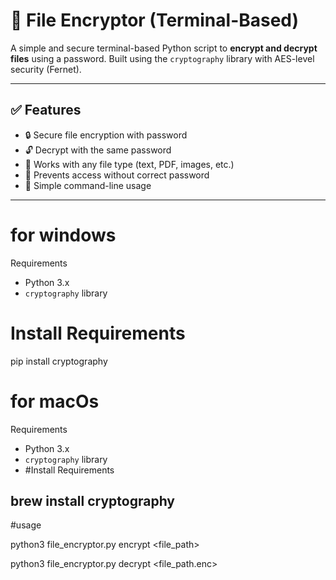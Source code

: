 
# 🔐 File Encryptor (Terminal-Based)

A simple and secure terminal-based Python script to **encrypt and decrypt files** using a password. Built using the `cryptography` library with AES-level security (Fernet).

---------------------------------------------------------------------------------------------------------------------------------------------

## ✅ Features

- 🔒 Secure file encryption with password
- 🔓 Decrypt with the same password
- 📂 Works with any file type (text, PDF, images, etc.)
- 🚫 Prevents access without correct password
- 🧠 Simple command-line usage

---------------------------------------------------------------------------------------------------------------------------------------------
# for windows 
Requirements
- Python 3.x
- `cryptography` library
# Install Requirements
pip install cryptography
# for macOs
Requirements

- Python 3.x
- `cryptography` library
- #Install Requirements
  
brew install cryptography
---------------------------------------------------------------------------------------------------------------------------------------------
#usage

python3 file_encryptor.py encrypt <file_path> <password>

python3 file_encryptor.py decrypt <file_path.enc> <password>

